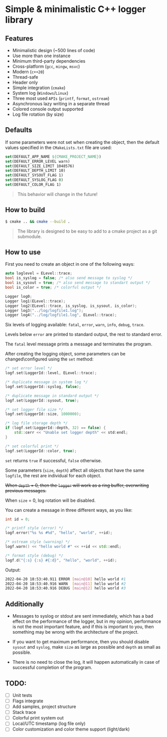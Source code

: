 # Simple & minimalistic C++ logger library

## Features

 - Minimalistic design (~500 lines of code)
 - Use more than one instance
 - Minimum third-party dependencies
 - Cross-platform (`gcc`, `mingw`, `msvc`)
 - Modern (`c++20`)
 - Thread-safe
 - Header only
 - Simple integration (`cmake`)
 - System log (`Windows`/`Linux`)
 - Three most used `APIs` (`printf`, `format`, `ostream`)
 - Asynchronous lazy writing in a separate thread
 - Colored console output supported
 - Log file rotation (by size)

## Defaults

If some parameters were not set when creating the object, then the default values specified in the `CMakeLists.txt` file are used:
 
```cmake
set(DEFAULT_APP_NAME ${CMAKE_PROJECT_NAME})
set(DEFAULT_ERROR_LEVEL warn)
set(DEFAULT_SIZE_LIMIT 1048576)
set(DEFAULT_DEPTH_LIMIT 10)
set(DEFAULT_SYSOUT_FLAG 1)
set(DEFAULT_SYSLOG_FLAG 0)
set(DEFAULT_COLOR_FLAG 1)
```

> This behavior will change in the future!

## How to build

```bash
$ cmake .. && cmake --build .
```
> The library is designed to be easy to add to a cmake project as a git submodule.

## How to use

First you need to create an object in one of the following ways:
 
```c++
auto loglevel = ELevel::trace;
bool is_syslog = false; /* also send message to syslog */
bool is_sysout = true; /* also send message to standart output */
bool is_color = true; /* colorful output */

Logger log0;
Logger log1(ELevel::trace);
Logger log2(ELevel::trace, is_syslog, is_sysout, is_color);
Logger log3("../log/logfile1.log");
Logger log4("../log/logfile1.log", ELevel::trace);
```

Six levels of logging available: `fatal`, `error`, `warn`, `info`, `debug`, `trace`.

Levels below `error` are printed to standard output, the rest to standard error.

The `fatal` level message prints a message and terminates the program.

After creating the logging object, some parameters can be changed\configured using the `set` method:
 
```c++
/* set error level */
logf.set(LoggerId::level, ELevel::trace);

/* duplicate message in system log */
logf.set(LoggerId::syslog, false);

/* duplicate message in standard output */
logf.set(LoggerId::sysout, true);

/* set logger file size */
logf.set(LoggerId::size, 1000000);

/* log file storage depth */
if (logf.set(LoggerId::depth, 32) == false) {
    std::cerr << "Unable set logger depth" << std:endl;
}

/* set colorful print */
logf.set(LoggerId::color, true);
```  

`set` returns `true` if successful, `false` otherwise.

Some parameters (`size`, `depth`) affect all objects that have the same `logfile`, the rest are individual for each object.

~~When `depth` = 0, then the `logger` will work as a ring buffer, overwriting previous messages.~~

When `size` = 0, log rotation will be disabled.

You can create a message in three different ways, as you like:

```c++
int id = 0;

/* printf style (error) */
logf.error("%s %s #%d", "hello", "world", ++id);

/* ostream style (warning) */
logf.warn() << "hello world #" << ++id << std::endl;

/* format style (debug) */
logf.d("{:s} {:s} #{:d}", "hello", "world", ++id);
```

Output:

```bash
2022-04-20 18:53:40.911 ERROR [main@10] hello world #1
2022-04-20 18:53:40.916 WARN  [main@11] hello world #2
2022-04-20 18:53:40.916 DEBUG [main@12] hello world #3
```

## Additionally

 - Messages to syslog or stdout are sent immediately, which has a bad effect on the performance of the logger, but in my opinion, performance is not the most important feature, and if this is important to you, then something may be wrong with the architecture of the project.
 
 - If you want to get maximum performance, then you should disable `sysout` and `syslog`, make `size` as large as possible and `depth` as small as possible.
 
 - There is no need to close the log, it will happen automatically in case of successful completion of the program.

## TODO:
 
 - [ ] Unit tests
 - [ ] Flags integrate
 - [ ] Add samples, project structure
 - [ ] Stack trace
 - [ ] Colorful print system out
 - [ ] Local/UTC timestamp (log file only)
 - [ ] Color customization and color theme support (light/dark)